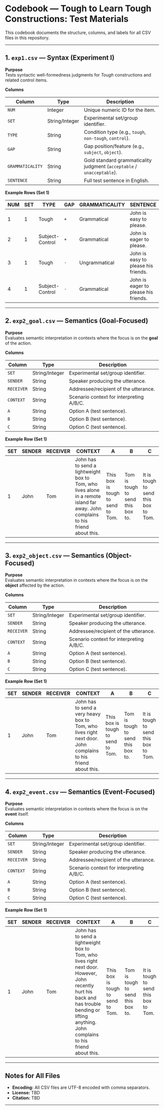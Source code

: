 # Codebook — Tough to Learn Tough Constructions: Test Materials

This codebook documents the structure, columns, and labels for all CSV files in this repository.

---

## 1. `exp1.csv` — Syntax (Experiment I)

**Purpose**  
Tests syntactic well-formedness judgments for *Tough* constructions and related control items.

**Columns**

| Column | Type | Description |
|--------|------|-------------|
| `NUM` | Integer | Unique numeric ID for the item. |
| `SET` | String/Integer | Experimental set/group identifier. |
| `TYPE` | String | Condition type (e.g., `tough`, `non-tough`, `control`). |
| `GAP` | String | Gap position/feature (e.g., `subject`, `object`). |
| `GRAMMATICALITY` | String | Gold standard grammaticality judgment (`acceptable` / `unacceptable`). |
| `SENTENCE` | String | Full test sentence in English. |

**Example Rows (Set 1)**

| NUM | SET | TYPE              | GAP | GRAMMATICALITY | SENTENCE |
|-----|-----|-------------------|-----|----------------|----------|
| 1   | 1   | Tough             | `+` | Grammatical    | John is easy to please. |
| 2   | 1   | Subject-Control   | `+` | Grammatical    | John is eager to please. |
| 3   | 1   | Tough             | `-` | Ungrammatical  | John is easy to please his friends. |
| 4   | 1   | Subject-Control   | `-` | Grammatical    | John is eager to please his friends. |

---

## 2. `exp2_goal.csv` — Semantics (Goal-Focused)

**Purpose**  
Evaluates semantic interpretation in contexts where the focus is on the **goal** of the action.

**Columns**

| Column | Type | Description |
|--------|------|-------------|
| `SET` | String/Integer | Experimental set/group identifier. |
| `SENDER` | String | Speaker producing the utterance. |
| `RECEIVER` | String | Addressee/recipient of the utterance. |
| `CONTEXT` | String | Scenario context for interpreting A/B/C. |
| `A` | String | Option A (test sentence). |
| `B` | String | Option B (test sentence). |
| `C` | String | Option C (test sentence). |

**Example Row (Set 1)**

| SET | SENDER | RECEIVER | CONTEXT | A | B | C |
|-----|--------|----------|---------|---|---|---|
| 1 | John | Tom | John has to send a lightweight box to Tom, who lives alone in a remote island far away. John complains to his friend about this. | This box is tough to send to Tom. | Tom is tough to send this box to. | It is tough to send this box to Tom. |

---

## 3. `exp2_object.csv` — Semantics (Object-Focused)

**Purpose**  
Evaluates semantic interpretation in contexts where the focus is on the **object** affected by the action.

**Columns**

| Column | Type | Description |
|--------|------|-------------|
| `SET` | String/Integer | Experimental set/group identifier. |
| `SENDER` | String | Speaker producing the utterance. |
| `RECEIVER` | String | Addressee/recipient of the utterance. |
| `CONTEXT` | String | Scenario context for interpreting A/B/C. |
| `A` | String | Option A (test sentence). |
| `B` | String | Option B (test sentence). |
| `C` | String | Option C (test sentence). |

**Example Row (Set 1)**

| SET | SENDER | RECEIVER | CONTEXT | A | B | C |
|-----|--------|----------|---------|---|---|---|
| 1 | John | Tom | John has to send a very heavy box to Tom, who lives right next door. John complains to his friend about this. | This box is tough to send to Tom. | Tom is tough to send this box to. | It is tough to send this box to Tom. |

---

## 4. `exp2_event.csv` — Semantics (Event-Focused)

**Purpose**  
Evaluates semantic interpretation in contexts where the focus is on the **event** itself.

**Columns**

| Column | Type | Description |
|--------|------|-------------|
| `SET` | String/Integer | Experimental set/group identifier. |
| `SENDER` | String | Speaker producing the utterance. |
| `RECEIVER` | String | Addressee/recipient of the utterance. |
| `CONTEXT` | String | Scenario context for interpreting A/B/C. |
| `A` | String | Option A (test sentence). |
| `B` | String | Option B (test sentence). |
| `C` | String | Option C (test sentence). |

**Example Row (Set 1)**

| SET | SENDER | RECEIVER | CONTEXT | A | B | C |
|-----|--------|----------|---------|---|---|---|
| 1 | John | Tom | John has to send a lightweight box to Tom, who lives right next door. However, John recently hurt his back and has trouble bending or lifting anything. John complains to his friend about this. | This box is tough to send to Tom. | Tom is tough to send this box to. | It is tough to send this box to Tom. |

---

## Notes for All Files

- **Encoding:** All CSV files are UTF-8 encoded with comma separators.
- **License:** TBD
- **Citation:** TBD

---
